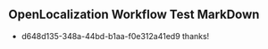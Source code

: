 ## OpenLocalization Workflow Test MarkDown
* d648d135-348a-44bd-b1aa-f0e312a41ed9 thanks!

<!--HONumber=Aug16_HO4-->


